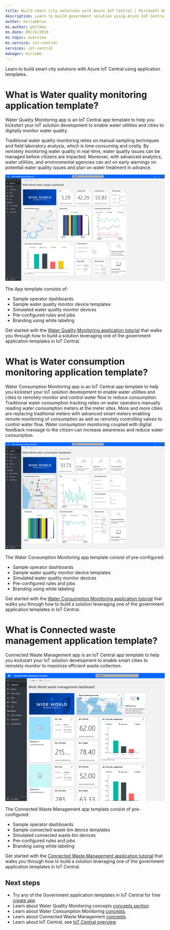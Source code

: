 ```yaml
---
title: Build smart city solutions with Azure IoT Central | Microsoft Docs
description: Learn to build government solution using Azure IoT Central application templates.
author: miriambrus
ms.author: philmea
ms.date: 09/24/2019
ms.topic: overview
ms.service: iot-central
services: iot-central
manager: miriamb
---
```


Learn to build smart city solutions with Azure IoT Central using application templates. 

# What is Water quality monitoring application template? 

Water Quality Monitoring app is an IoT Central app template to help you kickstart your IoT solution development to enable water utilities and cities to digitally monitor water quality. 

Traditional water quality monitoring relies on manual sampling techniques and field laboratory analysis, which is time consuming and costly. By remotely monitoring water quality in real-time, water quality issues can be managed before citizens are impacted. Moreover, with advanced analytics, water utilities, and environmental agencies can act on early warnings on potential water quality issues and plan on water treatment in advance.  


![Water Quality Monitoring App template](./media/overview-iotcentral-government/waterqualitymonitoring-dashboard-full.png)

The App template consists of:
* Sample operator dashboards
* Sample water quality monitor device templates
* Simulated water quality monitor devices
* Pre-configured rules and jobs
* Branding using white labeling 

Get started with the [Water Quality Monitoring application tutorial](./tutorial-water-quality-monitoring.md) that walks you through how to build a solution leveraging one of the government application templates in IoT Central. 


# What is Water consumption monitoring application template? 


Water Consumption Monitoring app is an IoT Central app template to help you kickstart your IoT solution development to enable water utilities and cities to remotely monitor and control water flow to reduce consumption. 
Traditional water consumption tracking relies on water operators manually reading water consumption meters at the meter sites. More and more cities are replacing traditional meters with advanced smart meters enabling remote monitoring of consumption as well as remotely controlling valves to control water flow. Water consumption monitoring coupled with digital feedback message to the citizen can increase awareness and reduce water consumption. 

  ![Water Consumption Monitoring App template](./media/overview-iotcentral-government/waterconsumptionmonitoring-dashboardfull.png)

The Water Consumption Monitoring app template consist of pre-configured:
* Sample operator dashboards
* Sample water quality monitor device templates
* Simulated water quality monitor devices
* Pre-configured rules and jobs
* Branding using white labeling 

 Get started with the [Water Consumption Monitoring application tutorial](./tutorial-water-consumption-monitoring.md) that walks you through how to build a solution leveraging one of the government application templates in IoT Central. 

# What is Connected waste management application template? 

Connected Waste Management app is an IoT Central app template to help you kickstart your IoT solution development to enable smart cities to remotely monitor to maximize efficient waste collection. 

![Connected Waste Management App template](media/overview-iotcentral-government/connectedwastemanagement-dashboard.png) 


The Connected Waste Management app template consist of pre-configured:
* Sample operator dashboards
* Sample connected waste bin device templates
* Simulated connected waste bin devices
* Pre-configured rules and jobs
* Branding using white labeling 

Get started with the [Connected Waste Management application tutorial](./tutorial-connected-waste-management.md) that walks you through how to build a solution leveraging one of the government application templates in IoT Central. 


## Next steps

* Try any of the Government application templates in IoT Central for free [create app](https://apps.azureiotcentral.com/)
* Learn about Water Quality Monitoring concepts  [concepts section](./concepts-waterqualitymonitoring-architecture.md)
* Learn about Water Consumption Monitoring [concepts](./concepts-waterconsumptionmonitoring-architecture.md).  
* Learn about Connected Waste Management [concepts](./concepts-connectedwastemanagement-architecture.md).  
* Learn about IoT Central, see [IoT Central overview](https://docs.microsoft.com/en-us/azure/iot-central/overview-iot-central)
